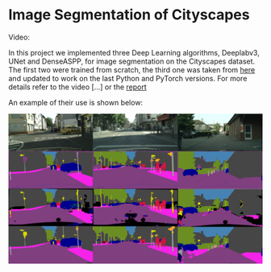 # Image Segmentation of Cityscapes

Video:

In this project we implemented three Deep Learning algorithms, Deeplabv3, UNet and DenseASPP, for image segmentation on the Cityscapes dataset. The first two were trained from scratch, the third one was taken from [here](https://github.com/DeepMotionAIResearch/DenseASPP) and updated to work on the last Python and PyTorch versions. For more details refer to the video [...] or the [report](<https://github.com/Marco-Furlan/Projects/blob/main/Image Segmentation of Cityscapes/report.pdf>)

An example of their use is shown below:

<img src="https://github.com/Marco-Furlan/Projects/blob/main/Image Segmentation of Cityscapes/images/examples.png?raw=true" width="600">
